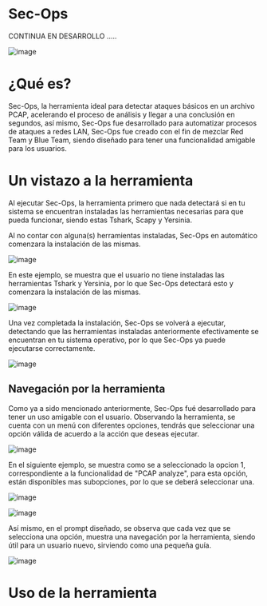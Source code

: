 # Sec-Ops

CONTINUA EN DESARROLLO .....

![image](https://user-images.githubusercontent.com/114626248/234671924-25a0bd03-3506-4344-a37b-ed31b58981a8.png)

# ¿Qué es?

Sec-Ops, la herramienta ideal para detectar ataques básicos en un archivo PCAP, acelerando el proceso de análisis y llegar a una conclusión en segundos, así mismo, Sec-Ops fue desarrollado para automatizar procesos de ataques a redes LAN, Sec-Ops fue creado con el fin de mezclar Red Team y Blue Team, siendo diseñado para tener una funcionalidad amigable para los usuarios.

# Un vistazo a la herramienta

Al ejecutar Sec-Ops, la herramienta primero que nada detectará si en tu sistema se encuentran instaladas las herramientas necesarias para que pueda funcionar, siendo estas Tshark, Scapy y Yersinia.

Al no contar con alguna(s) herramientas instaladas, Sec-Ops en automático comenzara la instalación de las mismas.

![image](https://user-images.githubusercontent.com/114626248/234672194-72a9a3c3-0f0f-4959-b9dd-e3817fc0158c.png)

En este ejemplo, se muestra que el usuario no tiene instaladas las herramientas Tshark y Yersinia, por lo que Sec-Ops detectará esto y comenzara la instalación de las mismas.

![image](https://user-images.githubusercontent.com/114626248/234672337-8e719d9e-b4da-4b58-897d-0dcec274cc37.png)

Una vez completada la instalación, Sec-Ops se volverá a ejecutar, detectando que las herramientas instaladas anteriormente efectivamente se encuentran en tu sistema operativo, por lo que Sec-Ops ya puede ejecutarse correctamente.

![image](https://user-images.githubusercontent.com/114626248/234672472-872603fd-fdc6-411a-887b-b9ab644cd1b6.png)

## Navegación por la herramienta

Como ya a sido mencionado anteriormente, Sec-Ops fué desarrollado para tener un uso amigable con el usuario. Observando la herramienta, se cuenta con un menú con diferentes opciones, tendrás que seleccionar una opción válida de acuerdo a la acción que deseas ejecutar.

![image](https://user-images.githubusercontent.com/114626248/234672657-76deb035-88b7-4b6d-8ceb-0713d85f1eb9.png)

En el siguiente ejemplo, se muestra como se a seleccionado la opcion 1, correspondiente a la funcionalidad de "PCAP analyze", para esta opción, están disponibles mas subopciones, por lo que se deberá seleccionar una. 

![image](https://user-images.githubusercontent.com/114626248/234383676-8c6b1c45-0a87-4685-8e37-b6df90f7f21e.png)

![image](https://user-images.githubusercontent.com/114626248/234383739-b359043b-4f54-4083-969f-7194f437ed7e.png)

Así mismo, en el prompt diseñado, se observa que cada vez que se selecciona una opción, muestra una navegación por la herramienta, siendo útil para un usuario nuevo, sirviendo como una pequeña guía.

![image](https://user-images.githubusercontent.com/114626248/234384783-d84f58d8-1515-4881-806e-9b3322dfb465.png)

# Uso de la herramienta











